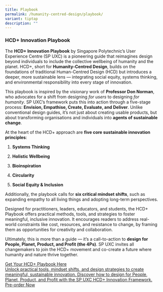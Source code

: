 ```yaml
---
title: Playbook
permalink: /humanity-centred-design/playbook/
variant: tiptap
description: ""
---
```

<h3><strong>HCD+ Innovation Playbook</strong></h3>
<p>The <strong>HCD+ Innovation Playbook</strong> by Singapore Polytechnic’s
User Experience Centre (SP UXC) is a pioneering guide that reimagines design
beyond individuals to include the collective wellbeing of humanity and
the planet. HCD+, short for <strong>Humanity-Centred Design</strong>, builds
on the foundations of traditional Human-Centred Design (HCD) but introduces
a deeper, more sustainable lens — integrating social equity, systems thinking,
and environmental responsibility into every stage of innovation.</p>
<p>This playbook is inspired by the visionary work of <strong>Professor Don Norman</strong>,
who advocates for a shift from designing <em>for users</em> to designing <em>for humanity</em>.
SP UXC’s framework puts this into action through a five-stage process: <strong>Envision, Empathise, Create, Evaluate, and Deliver</strong>.
Unlike conventional design guides, it’s not just about creating usable
products, but about transforming organisations and individuals into <strong>agents of sustainable change</strong>.</p>
<p>At the heart of the HCD+ approach are <strong>five core sustainable innovation principles</strong>:</p>
<ol data-tight="true" class="tight">
<li>
<p><strong>Systems Thinking</strong>
</p>
</li>
<li>
<p><strong>Holistic Wellbeing</strong>
</p>
</li>
<li>
<p><strong>Bioinspiration</strong>
</p>
</li>
<li>
<p><strong>Circularity</strong>
</p>
</li>
<li>
<p><strong>Social Equity &amp; Inclusion</strong>
</p>
</li>
</ol>
<p>Additionally, the playbook calls for <strong>six critical mindset shifts</strong>,
such as expanding empathy to all living things and adopting long-term perspectives.</p>
<p>Designed for practitioners, leaders, educators, and students, the HCD+
Playbook offers practical methods, tools, and strategies to foster meaningful,
inclusive innovation. It encourages readers to address real-world constraints
like cost, resources, and resistance to change, by framing them as opportunities
for creativity and collaboration.</p>
<p>Ultimately, this is more than a guide — it’s a call-to-action to <strong>design for People, Planet, Product, and Profit (the 4Ps)</strong>.
SP UXC invites all changemakers to join the HCD+ movement and co-create
a future where humanity and nature thrive together.</p>
<div class="isomer-card-grid"><a rel="noopener noreferrer nofollow" href="https://www.dnda25ticketing.com.sg" class="isomer-card"><div class="isomer-card-body"><div class="isomer-card-title">Get Your HCD+ Playbook Here</div><div class="isomer-card-description">Unlock practical tools, mindset shifts, and design strategies to create meaningful, sustainable innovation. Discover how to design for People, Planet, Product, and Profit with the SP UXC HCD+ Innovation Framework.</div><div class="isomer-card-link">Pre-order Now</div></div></a>
</div>
<p></p>